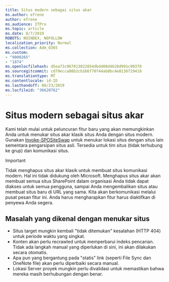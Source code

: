 ```yaml
---
title: Situs modern sebagai situs akar
ms.author: efrene
author: efrene
ms.audience: ITPro
ms.topic: article
ms.date: 8/7/2019
ROBOTS: NOINDEX, NOFOLLOW
localization_priority: Normal
ms.collection: Adm_O365
ms.custom:
- "9000265"
- "1874"
ms.openlocfilehash: d5ea73c967013822854dbd408d4628d991c90378
ms.sourcegitcommit: cd79ecca88b2cb166f78f44ab8bc4e8136729418
ms.translationtype: MT
ms.contentlocale: id-ID
ms.lasthandoff: 08/23/2019
ms.locfileid: "36620762"
---
```

# <a name="modern-site-as-root-site"></a>Situs modern sebagai situs akar

Kami telah mulai untuk peluncuran fitur baru yang akan memungkinkan Anda untuk menukar situs akar klasik situs Anda dengan situs modern. Gunakan [Invoke-SPOSiteSwap](https://docs.microsoft.com/powershell/module/sharepoint-online/invoke-spositeswap?view=sharepoint-ps) untuk menukar lokasi situs dengan situs lain sementara pengarsipan situs asli. Tersedia untuk tim situs (tidak terhubung ke grup) dan komunikasi situs. 

>[!Important]
> Tidak menghapus situs akar klasik untuk membuat situs komunikasi modern. Hal ini tidak didukung oleh Microsoft. Menghapus situs akar akan membuat semua situs SharePoint dalam organisasi Anda tidak dapat diakses untuk semua pengguna, sampai Anda mengembalikan situs atau membuat situs baru di URL yang sama. Kita akan berkomunikasi melalui pusat pesan fitur ini. Anda harus mengharapkan fitur harus diaktifkan di penyewa Anda segera.

## <a name="known-issues-with-swapping-sites"></a>Masalah yang dikenal dengan menukar situs
- Situs target mungkin kembali "tidak ditemukan" kesalahan (HTTP 404) untuk periode waktu yang singkat.
- Konten akan perlu recrawled untuk memperbarui indeks pencarian. Tidak ada langkah manual yang diperlukan di sini, ini akan dilakukan secara otomatis.
- Apa pun yang bergantung pada "statis" link (seperti File Sync dan OneNote file) akan perlu diperbaiki secara manual.
- Lokasi Server proyek mungkin perlu divalidasi untuk memastikan bahwa mereka masih berhubungan dengan benar. 
